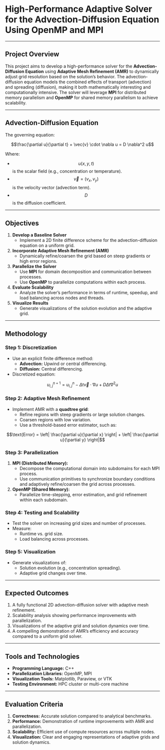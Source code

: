 # **High-Performance Adaptive Solver for the Advection-Diffusion Equation Using OpenMP and MPI**

---

## Project Overview
This project aims to develop a high-performance solver for the **Advection-Diffusion Equation** using **Adaptive Mesh Refinement (AMR)** to dynamically adjust grid resolution based on the solution’s behavior. The advection-diffusion equation models the combined effects of transport (advection) and spreading (diffusion), making it both mathematically interesting and computationally intensive. The solver will leverage **MPI** for distributed memory parallelism and **OpenMP** for shared memory parallelism to achieve scalability.

---

## Advection-Diffusion Equation
The governing equation:

$$\frac{\partial u}{\partial t} + \vec{v} \cdot \nabla u = D \nabla^2 u$$

Where:
- $$u(x, y, t)$$ is the scalar field (e.g., concentration or temperature).
- $$\vec{v} = (v_x, v_y)$$ is the velocity vector (advection term).
- $$D$$ is the diffusion coefficient.

---

## Objectives
1. **Develop a Baseline Solver**
   - Implement a 2D finite difference scheme for the advection-diffusion equation on a uniform grid.
2. **Incorporate Adaptive Mesh Refinement (AMR)**
   - Dynamically refine/coarsen the grid based on steep gradients or high error regions.
3. **Parallelize the Solver**
   - Use **MPI** for domain decomposition and communication between processes.
   - Use **OpenMP** to parallelize computations within each process.
4. **Evaluate Scalability**
   - Analyze the solver’s performance in terms of runtime, speedup, and load balancing across nodes and threads.
5. **Visualize Results**
   - Generate visualizations of the solution evolution and the adaptive grid.

---

## Methodology

### Step 1: Discretization
- Use an explicit finite difference method:
  - **Advection:** Upwind or central differencing.
  - **Diffusion:** Central differencing.
- Discretized equation:

$$u_{i,j}^{n+1} = u_{i,j}^n - \Delta t \vec{v} \cdot \nabla u + D \Delta t \nabla^2 u$$

### Step 2: Adaptive Mesh Refinement
- Implement AMR with a **quadtree grid**:
  - Refine regions with steep gradients or large solution changes.
  - Coarsen regions with low variation.
  - Use a threshold-based error estimator, such as:

$$\text{Error} = \left| \frac{\partial u}{\partial x} \right| + \left| \frac{\partial u}{\partial y} \right|$$

### Step 3: Parallelization
1. **MPI (Distributed Memory):**
   - Decompose the computational domain into subdomains for each MPI process.
   - Use communication primitives to synchronize boundary conditions and adaptively refine/coarsen the grid across processes.
2. **OpenMP (Shared Memory):**
   - Parallelize time-stepping, error estimation, and grid refinement within each subdomain.

### Step 4: Testing and Scalability
- Test the solver on increasing grid sizes and number of processes.
- Measure:
  - Runtime vs. grid size.
  - Load balancing across processes.

### Step 5: Visualization
- Generate visualizations of:
  - Solution evolution (e.g., concentration spreading).
  - Adaptive grid changes over time.

---

## Expected Outcomes
1. A fully functional 2D advection-diffusion solver with adaptive mesh refinement.
2. Scalability analysis showing performance improvements with parallelization.
3. Visualizations of the adaptive grid and solution dynamics over time.
4. A compelling demonstration of AMR’s efficiency and accuracy compared to a uniform grid solver.

---

## Tools and Technologies
- **Programming Language:** C++
- **Parallelization Libraries:** OpenMP, MPI
- **Visualization Tools:** Matplotlib, Paraview, or VTK
- **Testing Environment:** HPC cluster or multi-core machine

---

## Evaluation Criteria
1. **Correctness:** Accurate solution compared to analytical benchmarks.
2. **Performance:** Demonstration of runtime improvements with AMR and parallelization.
3. **Scalability:** Efficient use of compute resources across multiple nodes.
4. **Visualization:** Clear and engaging representations of adaptive grids and solution dynamics.
